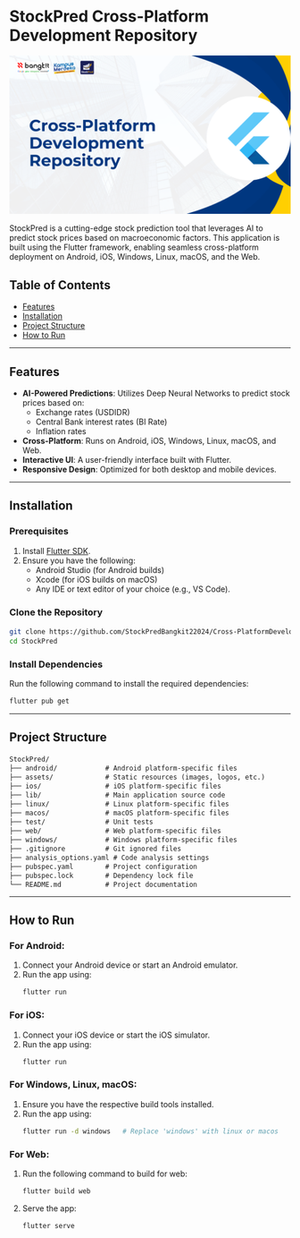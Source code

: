 # StockPred  Cross-Platform Development Repository

<img src="https://github.com/StockPredBangkit22024/asset/raw/b5c007b08d1624c2243d2e34257d0e8b33377da1/Cross-Platform%20Development.png" alt="Cross-Platform Development" width="800">

StockPred is a cutting-edge stock prediction tool that leverages AI to predict stock prices based on macroeconomic factors. This application is built using the Flutter framework, enabling seamless cross-platform deployment on Android, iOS, Windows, Linux, macOS, and the Web.

## Table of Contents

- [Features](#features)
- [Installation](#installation)
- [Project Structure](#project-structure)
- [How to Run](#how-to-run)

---

## Features

- **AI-Powered Predictions**: Utilizes Deep Neural Networks to predict stock prices based on:
  - Exchange rates (USDIDR)
  - Central Bank interest rates (BI Rate)
  - Inflation rates
- **Cross-Platform**: Runs on Android, iOS, Windows, Linux, macOS, and Web.
- **Interactive UI**: A user-friendly interface built with Flutter.
- **Responsive Design**: Optimized for both desktop and mobile devices.

---

## Installation

### Prerequisites

1. Install [Flutter SDK](https://docs.flutter.dev/get-started/install).
2. Ensure you have the following:
   - Android Studio (for Android builds)
   - Xcode (for iOS builds on macOS)
   - Any IDE or text editor of your choice (e.g., VS Code).

### Clone the Repository

```bash
git clone https://github.com/StockPredBangkit22024/Cross-PlatformDevelopment.git
cd StockPred

```

### Install Dependencies

Run the following command to install the required dependencies:

```bash
flutter pub get
```

---

## Project Structure

```
StockPred/
├── android/            # Android platform-specific files
├── assets/             # Static resources (images, logos, etc.)
├── ios/                # iOS platform-specific files
├── lib/                # Main application source code
├── linux/              # Linux platform-specific files
├── macos/              # macOS platform-specific files
├── test/               # Unit tests
├── web/                # Web platform-specific files
├── windows/            # Windows platform-specific files
├── .gitignore          # Git ignored files
├── analysis_options.yaml # Code analysis settings
├── pubspec.yaml        # Project configuration
├── pubspec.lock        # Dependency lock file
└── README.md           # Project documentation
```

---

## How to Run

### For Android:
1. Connect your Android device or start an Android emulator.
2. Run the app using:
   ```bash
   flutter run
   ```

### For iOS:
1. Connect your iOS device or start the iOS simulator.
2. Run the app using:
   ```bash
   flutter run
   ```

### For Windows, Linux, macOS:
1. Ensure you have the respective build tools installed.
2. Run the app using:
   ```bash
   flutter run -d windows   # Replace 'windows' with linux or macos
   ```

### For Web:
1. Run the following command to build for web:
   ```bash
   flutter build web
   ```
2. Serve the app:
   ```bash
   flutter serve
   ```

